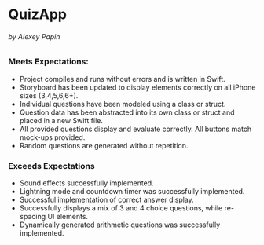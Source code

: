 <h1>QuizApp <h6>by Alexey Papin</h6></h1>
<h3>Meets Expectations:</h3>
<ul>
<li>Project compiles and runs without errors and is written in Swift.</li>
<li>Storyboard has been updated to display elements correctly on all iPhone sizes (3,4,5,6,6+).</li>
<li>Individual questions have been modeled using a class or struct.</li>
<li>Question data has been abstracted into its own class or struct and placed in a new Swift file.</li>
<li>All provided questions display and evaluate correctly. All buttons match mock-ups provided.</li>
<li>Random questions are generated without repetition.</li>
</ul>
<h3>Exceeds Expectations</h3>
<ul>
<li>Sound effects successfully implemented.</li>
<li>Lightning mode and countdown timer was successfully implemented.</li>
<li>Successful implementation of correct answer display.</li>
<li>Successfully displays a mix of 3 and 4 choice questions, while re-spacing UI elements.</li>
<li>Dynamically generated arithmetic questions was successfully implemented.</li>
</ul>
